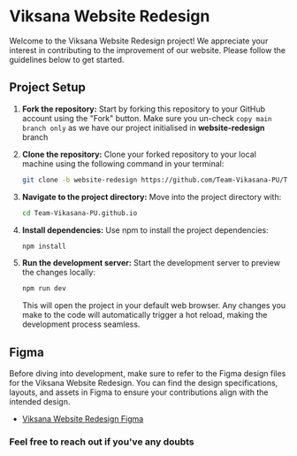 # Viksana Website Redesign

Welcome to the Viksana Website Redesign project! We appreciate your interest in
contributing to the improvement of our website. Please follow the guidelines
below to get started.

## Project Setup

1. **Fork the repository:** Start by forking this repository to your GitHub
   account using the "Fork" button. Make sure you un-check `copy main branch only` as we have our project initialised in **website-redesign** branch 

2. **Clone the repository:** Clone your forked repository to your local machine
   using the following command in your terminal:

   ```bash
   git clone -b website-redesign https://github.com/Team-Vikasana-PU/Team-Vikasana-PU.github.io.git
   ```

3. **Navigate to the project directory:** Move into the project directory with:

   ```bash
   cd Team-Vikasana-PU.github.io
   ```

4. **Install dependencies:** Use npm to install the project dependencies:

   ```bash
   npm install
   ```

5. **Run the development server:** Start the development server to preview the
   changes locally:

   ```bash
   npm run dev
   ```

   This will open the project in your default web browser. Any changes you make
   to the code will automatically trigger a hot reload, making the development
   process seamless.

## Figma

Before diving into development, make sure to refer to the Figma design files for
the Viksana Website Redesign. You can find the design specifications, layouts,
and assets in Figma to ensure your contributions align with the intended design.

- [Viksana Website Redesign Figma](https://www.figma.com/file/0lC3L9FhOneTBNCvRAPFbJ/Vikasana-Website?type=design&node-id=2%3A5&mode=design&t=3rz5PFeR4VEYMv8v-1)

### Feel free to reach out if you've any doubts
